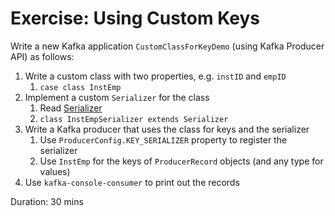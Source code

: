 # Exercise: Using Custom Keys

Write a new Kafka application `CustomClassForKeyDemo` (using Kafka Producer API) as follows:

1. Write a custom class with two properties, e.g. `instID` and `empID`
    1. `case class InstEmp`
2. Implement a custom `Serializer` for the class
    1. Read [Serializer](http://kafka.apache.org/20/javadoc/org/apache/kafka/common/serialization/Serializer.html)
    2. `class InstEmpSerializer extends Serializer`
3. Write a Kafka producer that uses the class for keys and the serializer
    1. Use `ProducerConfig.KEY_SERIALIZER` property to register the serializer
    2. Use `InstEmp` for the keys of `ProducerRecord` objects (and any type for values)
4. Use `kafka-console-consumer` to print out the records

Duration: 30 mins
